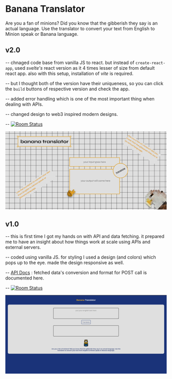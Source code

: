 # Banana Translator
Are you a fan of minions? Did you know that the gibberish they say is an actual language. Use the translator to convert your text from English to Minion speak or Banana language.

## v2.0
-- chnaged code base from vanilla JS to react. but instead of `create-react-app`, used _svelte's_ react version as it 4 times lesser of size from default react app. also with this setup, installation of _vite_ is required.

-- but I thought both of the version have their uniqueness, so you can click the `build` buttons of respective version and check the app.

-- added error handling which is one of the most important thing when dealing with APIs.

-- changed design to web3 inspired modern designs.

-- [![Room
Status](https://travis-ci.org/jswanner/markdown-buttons.svg?branch=master)](https://minionyou.vercel.app/)

![v2.0](/images/v2.0.png)

## v1.0
-- this is first time I got my hands on with API and data fetching. it prepared me to have an insight about how things work at scale using APIs and external servers.

-- coded using vanilla JS. for styling I used a design (and colors) which pops up to the eye. made the design responsive as well.

-- [API Docs](https://funtranslations.com/api/minion) : fetched data's conversion and format for POST call is documented here.

-- [![Room
Status](https://travis-ci.org/jswanner/markdown-buttons.svg?branch=master)](https://minionme.netlify.app/)

![v1.0](/images/v1.0.png)

